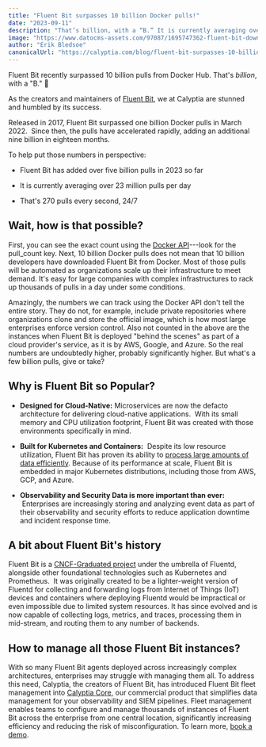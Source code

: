 ```yaml
---
title: "Fluent Bit surpasses 10 billion Docker pulls!"
date: "2023-09-11"
description: "That’s billion, with a “B.” It is currently averaging over 23 million pulls per day. That’s 270 pulls every second, 24/7"
image: "https://www.datocms-assets.com/97087/1695747362-fluent-bit-downloads.png?auto=format&fit=max&w=1200"
author: "Erik Bledsoe"
canonicalUrl: "https://calyptia.com/blog/fluent-bit-surpasses-10-billion-docker-pulls"
---
```


Fluent Bit recently surpassed 10 billion pulls from Docker Hub. That's
*billion*, with a "B." 🎉

As the creators and maintainers of [Fluent
Bit](https://fluentbit.io/), we at Calyptia are stunned
and humbled by its success.

Released in 2017, Fluent Bit surpassed one billion Docker pulls in March
2022.  Since then, the pulls have accelerated rapidly, adding an
additional nine billion in eighteen months. 

To help put those numbers in perspective:

-   Fluent Bit has added over five billion pulls in 2023 so far

-   It is currently averaging over 23 million pulls per day

-   That's 270 pulls every second, 24/7

## Wait, how is that possible?

First, you can see the exact count using the [Docker
API](https://www.google.com/appsstatus/dashboard/)---look
for the pull_count key. Next, 10 billion Docker pulls does not mean that
10 billion developers have downloaded Fluent Bit from Docker. Most of
those pulls will be automated as organizations scale up their
infrastructure to meet demand. It's easy for large companies with
complex infrastructures to rack up thousands of pulls in a day under
some conditions.  

Amazingly, the numbers we can track using the Docker API don't tell the
entire story. They do not, for example, include private repositories
where organizations clone and store the official image, which is how
most large enterprises enforce version control. Also not counted in the
above are the instances when Fluent Bit is deployed "behind the scenes"
as part of a cloud provider's service, as it is by AWS, Google, and
Azure. So the real numbers are undoubtedly higher, probably
significantly higher. But what's a few billion pulls, give or take?

## Why is Fluent Bit so Popular? 

-   **Designed for Cloud-Native:** Microservices are now the defacto
    architecture for delivering cloud-native applications.  With its
    small memory and CPU utilization footprint, Fluent Bit was created
    with those environments specifically in mind. 

-   **Built for Kubernetes and Containers:**  Despite its low resource
    utilization, Fluent Bit has proven its ability to [process large
    amounts of data
    efficiently](https://calyptia.com/blog/benchmarking-fluent-bit).
    Because of its performance at scale, Fluent Bit is embedded in major
    Kubernetes distributions, including those from AWS, GCP, and Azure.

-   **Observability and Security Data is more important than ever:**
     Enterprises are increasingly storing and analyzing event data as
    part of their observability and security efforts to reduce
    application downtime and incident response time.

## A bit about Fluent Bit's history 

Fluent Bit is a [CNCF-Graduated
project](https://www.cncf.io/projects/) under the
umbrella of Fluentd, alongside other foundational technologies such as
Kubernetes and Prometheus.  It was originally created to be a
lighter-weight version of Fluentd for collecting and forwarding logs
from Internet of Things (IoT) devices and containers where deploying
Fluentd would be impractical or even impossible due to limited system
resources. It has since evolved and is now capable of collecting logs,
metrics, and traces, processing them in mid-stream, and routing them to
any number of backends.

## How to manage all those Fluent Bit instances?

With so many Fluent Bit agents deployed across increasingly complex
architectures, enterprises may struggle with managing them all. To
address this need, Calyptia, the creators of Fluent Bit, has introduced
Fluent Bit fleet management into [Calyptia
Core,](https://calyptia.com/products/calyptia-core) our commercial product that simplifies
data management for your observability and SIEM pipelines. Fleet
management enables teams to configure and manage thousands of instances
of Fluent Bit across the enterprise from one central location,
significantly increasing efficiency and reducing the risk of
misconfiguration. To learn more, [book a demo](https://calyptia.com/demo).
